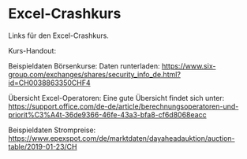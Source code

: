 # Excel-Crashkurs
Links für den Excel-Crashkurs.

Kurs-Handout:


Beispieldaten Börsenkurse:
Daten runterladen: https://www.six-group.com/exchanges/shares/security_info_de.html?id=CH0038863350CHF4

Übersicht Excel-Operatoren:
Eine gute Übersicht findet sich unter: https://support.office.com/de-de/article/berechnungsoperatoren-und-priorit%C3%A4t-36de9366-46fe-43a3-bfa8-cf6d8068eacc 

Beispieldaten Strompreise:
https://www.epexspot.com/de/marktdaten/dayaheadauktion/auction-table/2019-01-23/CH
